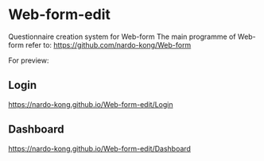 # Web-form-edit
Questionnaire creation system for Web-form
The main programme of Web-form refer to: https://github.com/nardo-kong/Web-form

For preview:
## Login
https://nardo-kong.github.io/Web-form-edit/Login
## Dashboard
https://nardo-kong.github.io/Web-form-edit/Dashboard
